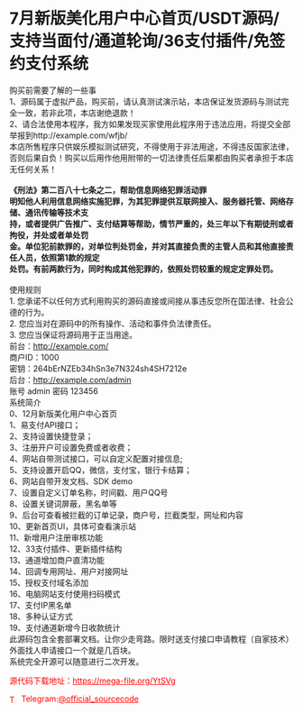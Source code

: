 # 7月新版美化用户中心首页/USDT源码/支持当面付/通道轮询/36支付插件/免签约支付系统

购买前需要了解的一些事<br>1、源码属于虚拟产品，购买前，请认真测试演示站，本店保证发货源码与测试完全一致，若非此项，本店谢绝退款！<br>2、请合法使用本程序，我方如果发现买家使用此程序用于违法应用，将提交全部举报到http://example.com/wfjb/<br>本店所售程序只供娱乐模拟测试研究，不得使用于非法用途，不得违反国家法律，否则后果自负！购买以后用作他用附带的一切法律责任后果都由购买者承担于本店无任何关系！<br>********************************************************************************************************<br>《刑法》第二百八十七条之二，帮助信息网络犯罪活动罪<br>明知他人利用信息网络实施犯罪，为其犯罪提供互联网接入、服务器托管、网络存储、通讯传输等技术支<br>持，或者提供广告推广、支付结算等帮助，情节严重的，处三年以下有期徒刑或者拘役，并处或者单处罚<br>金。单位犯前款罪的，对单位判处罚金，并对其直接负责的主管人员和其他直接责任人员，依照第1款的规定<br>处罚。有前两款行为，同时构成其他犯罪的，依照处罚较重的规定定罪处罚。<br>********************************************************************************************************<br>使用规则<br>1. 您承诺不以任何方式利用购买的源码直接或间接从事违反您所在国法律、社会公德的行为。<br>2. 您应当对在源码中的所有操作、活动和事件负法律责任。<br>3. 您应当保证将源码用于正当用途。<br>前台：http://example.com/<br>商户ID：1000<br>密钥：264bErNZEb34hSn3e7N324sh4SH7212e<br>后台：http://example.com/admin<br>账号 admin 密码 123456<br>系统简介<br>0、12月新版美化用户中心首页<br>1、易支付API接口；<br>2、支持设置快捷登录；<br>3、注册开户可设置免费或者收费；<br>4、网站自带测试接口，可以自定义配置对接信息;<br>5、支持设置开启QQ，微信，支付宝，银行卡结算；<br>6、网站自带开发文档、SDK demo<br>7、设置自定义订单名称，时间戳、用户QQ号<br>8、设置关键词屏蔽，黑名单等<br>9、后台可查看被拦截的订单记录，商户号，拦截类型，网址和内容<br>10、更新首页UI，具体可查看演示站<br>11、新增用户注册审核功能<br>12、33支付插件、更新插件结构<br>13、通道增加商户直清功能<br>14、回调专用网址、用户对接网址<br>15、授权支付域名添加<br>16、电脑网站支付使用扫码模式<br>17、支付IP黑名单<br>18、多种认证方式<br>19、支付通道新增今日收款统计<br>此源码包含全套部署文档。让你少走弯路。限时送支付接口申请教程（自家技术）外面找人申请接口一个就是几百块。<br>系统完全开源可以随意进行二次开发。<br>


<p style="color: red;">源代码下载地址：<a href="https://mega-file.org/YtSVg" style="color: red;">https://mega-file.org/YtSVg</a></p><p style="color: red;"><img src="https://cdn-icons-png.flaticon.com/512/2111/2111646.png" alt="Telegram Icon" style="width: 16px; vertical-align: middle; margin-right: 5px;">Telegram:<a href="https://t.me/official_sourcecode" style="color: red;">@official_sourcecode</a></p>
